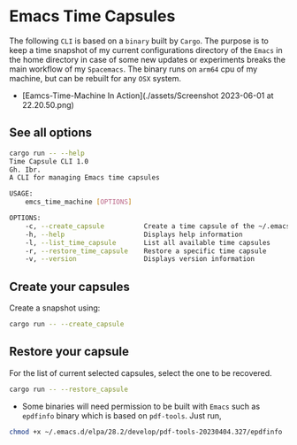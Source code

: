 # Emacs Time Capsules
The following `CLI` is based on a `binary` built by `Cargo`. The purpose is to
keep a time snapshot of my current configurations directory of the `Emacs` in
the home directory in case of some new updates or experiments breaks the main
workflow of my `Spacemacs`. The binary runs on `arm64` cpu of my machine, but
can be rebuilt for any `OSX` system.

- [Eamcs-Time-Machine In Action](./assets/Screenshot 2023-06-01 at 22.20.50.png)

## See all options
```bash
cargo run -- --help
Time Capsule CLI 1.0
Gh. Ibr.
A CLI for managing Emacs time capsules

USAGE:
    emcs_time_machine [OPTIONS]

OPTIONS:
    -c, --create_capsule          Create a time capsule of the ~/.emacs directory
    -h, --help                    Displays help information
    -l, --list_time_capsule       List all available time capsules
    -r, --restore_time_capsule    Restore a specific time capsule
    -v, --version                 Displays version information
```

## Create your capsules
Create a snapshot using:

```bash
cargo run -- --create_capsule
```

## Restore your capsule
For the list of current selected capsules, select the one to be recovered.

```bash
cargo run -- --restore_capsule
```

- Some binaries will need permission to be built with `Emacs` such as
`epdfinfo` binary which is based on `pdf-tools`. Just run,

```bash
chmod +x ~/.emacs.d/elpa/28.2/develop/pdf-tools-20230404.327/epdfinfo
```


